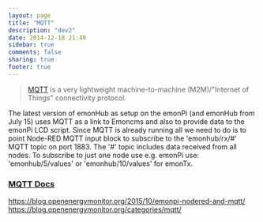 ```yaml
---
layout: page
title: "MQTT"
description: "dev2"
date: 2014-12-18 21:49
sidebar: true
comments: false
sharing: true
footer: true
---
```


> [MQTT](http://mqtt.org/) is a very lightweight machine-to-machine (M2M)/"Internet of Things" connectivity protocol.

The latest version of emonHub as setup on the emonPi (and emonHub from July 15) uses MQTT as a link to Emoncms and also to provide data to the emonPi LCD script. Since MQTT is already running all we need to do is to point Node-RED MQTT input block to subscribe to the 'emonhub/rx/#' MQTT topic on port 1883. The '#' topic includes data received from all nodes. To subscribe to just one node use e.g. emonPi use: 'emonhub/5/values' or 'emonhub/10/values' for emonTx.

### [MQTT Docs](https://github.com/emoncms/emoncms/blob/master/docs/RaspberryPi/MQTT.md)




https://blog.openenergymonitor.org/2015/10/emonpi-nodered-and-mqtt/
https://blog.openenergymonitor.org/categories/mqtt/